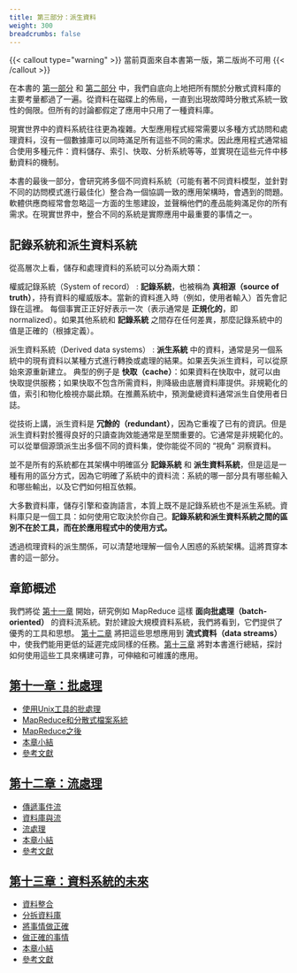 ```yaml
---
title: 第三部分：派生資料
weight: 300
breadcrumbs: false
---
```


{{< callout type="warning" >}}
當前頁面來自本書第一版，第二版尚不可用
{{< /callout >}}

在本書的 [第一部分](/tw/part-i) 和 [第二部分](/tw/part-ii) 中，我們自底向上地把所有關於分散式資料庫的主要考量都過了一遍。從資料在磁碟上的佈局，一直到出現故障時分散式系統一致性的侷限。但所有的討論都假定了應用中只用了一種資料庫。

現實世界中的資料系統往往更為複雜。大型應用程式經常需要以多種方式訪問和處理資料，沒有一個數據庫可以同時滿足所有這些不同的需求。因此應用程式通常組合使用多種元件：資料儲存、索引、快取、分析系統等等，並實現在這些元件中移動資料的機制。

本書的最後一部分，會研究將多個不同資料系統（可能有著不同資料模型，並針對不同的訪問模式進行最佳化）整合為一個協調一致的應用架構時，會遇到的問題。軟體供應商經常會忽略這一方面的生態建設，並聲稱他們的產品能夠滿足你的所有需求。在現實世界中，整合不同的系統是實際應用中最重要的事情之一。

## 記錄系統和派生資料系統

從高層次上看，儲存和處理資料的系統可以分為兩大類：

權威記錄系統（System of record）
: **記錄系統**，也被稱為 **真相源（source of truth）**，持有資料的權威版本。當新的資料進入時（例如，使用者輸入）首先會記錄在這裡。
 每個事實正正好好表示一次（表示通常是 **正規化的**，即 normalized）。如果其他系統和 **記錄系統** 之間存在任何差異，那麼記錄系統中的值是正確的（根據定義）。

派生資料系統（Derived data systems）
: **派生系統** 中的資料，通常是另一個系統中的現有資料以某種方式進行轉換或處理的結果。如果丟失派生資料，可以從原始來源重新建立。
 典型的例子是 **快取（cache）**：如果資料在快取中，就可以由快取提供服務；如果快取不包含所需資料，則降級由底層資料庫提供。非規範化的值，索引和物化檢視亦屬此類。在推薦系統中，預測彙總資料通常派生自使用者日誌。

從技術上講，派生資料是 **冗餘的（redundant）**，因為它重複了已有的資訊。但是派生資料對於獲得良好的只讀查詢效能通常是至關重要的。它通常是非規範化的。可以從單個源頭派生出多個不同的資料集，使你能從不同的 “視角” 洞察資料。

並不是所有的系統都在其架構中明確區分 **記錄系統** 和 **派生資料系統**，但是這是一種有用的區分方式，因為它明確了系統中的資料流：系統的哪一部分具有哪些輸入和哪些輸出，以及它們如何相互依賴。

大多數資料庫，儲存引擎和查詢語言，本質上既不是記錄系統也不是派生系統。資料庫只是一個工具：如何使用它取決於你自己。**記錄系統和派生資料系統之間的區別不在於工具，而在於應用程式中的使用方式。**

透過梳理資料的派生關係，可以清楚地理解一個令人困惑的系統架構。這將貫穿本書的這一部分。

## 章節概述

我們將從 [第十一章](/tw/ch11) 開始，研究例如 MapReduce 這樣 **面向批處理（batch-oriented）** 的資料流系統。對於建設大規模資料系統，我們將看到，它們提供了優秀的工具和思想。
[第十二章](/tw/ch12) 將把這些思想應用到 **流式資料（data streams）** 中，使我們能用更低的延遲完成同樣的任務。[第十三章](/tw/ch13) 將對本書進行總結，探討如何使用這些工具來構建可靠，可伸縮和可維護的應用。


## [第十一章：批處理](/tw/ch11)
- [使用Unix工具的批處理](/tw/ch11#使用unix工具的批處理)
- [MapReduce和分散式檔案系統](/tw/ch11#mapreduce和分散式檔案系統)
- [MapReduce之後](/tw/ch11#mapreduce之後)
- [本章小結](/tw/ch11#本章小結)
- [參考文獻](/tw/ch11#參考文獻)

## [第十二章：流處理](/tw/ch12)
- [傳遞事件流](/tw/ch12#傳遞事件流)
- [資料庫與流](/tw/ch12#資料庫與流)
- [流處理](/tw/ch12#流處理)
- [本章小結](/tw/ch12#本章小結)
- [參考文獻](/tw/ch12#參考文獻)

## [第十三章：資料系統的未來](/tw/ch13)
- [資料整合](/tw/ch13#資料整合)
- [分拆資料庫](/tw/ch13#分拆資料庫)
- [將事情做正確](/tw/ch13#將事情做正確)
- [做正確的事情](/tw/ch13#做正確的事情)
- [本章小結](/tw/ch13#本章小結)
- [參考文獻](/tw/ch13#參考文獻)